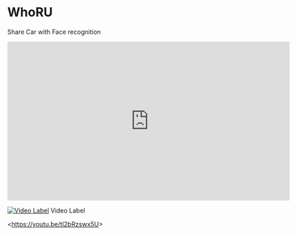 # WhoRU
Share Car with Face recognition


<iframe width="640" height="360" src="https://youtu.be/tI2bRzswx5U" frameborder="0" gesture="media" allowfullscreen=""></iframe>

[![Video Label](https://youtu.be/tI2bRzswx5U)](https://youtu.be/uLR1RNqJ1Mw?t=0s) Video Label


<<https://youtu.be/tI2bRzswx5U>>
